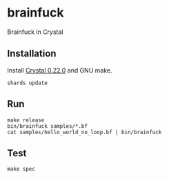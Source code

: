 # brainfuck

Brainfuck in Crystal

## Installation

Install [Crystal 0.22.0](https://crystal-lang.org/) and GNU make.

    shards update

## Run

    make release
    bin/brainfuck samples/*.bf
    cat samples/hello_world_no_loop.bf | bin/brainfuck

## Test

    make spec
